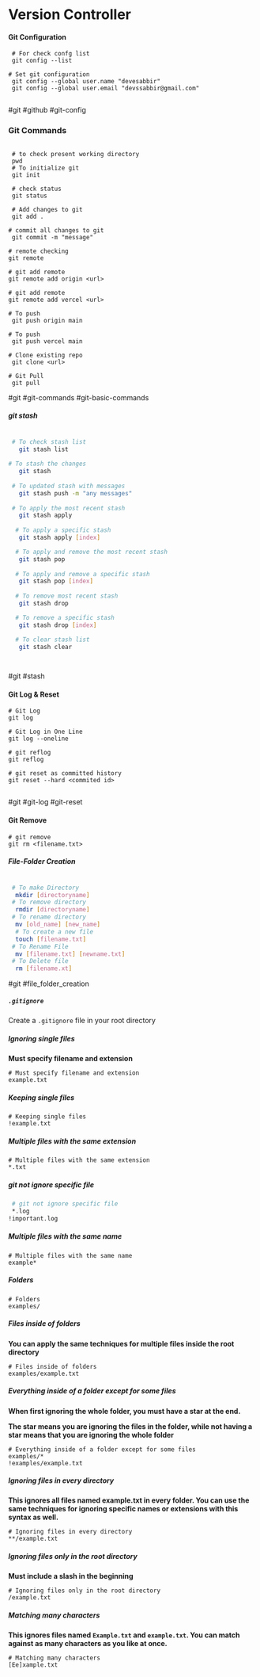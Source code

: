 
# Version Controller 

#### Git Configuration 

```shell
 # For check confg list
 git config --list

# Set git configuration 
 git config --global user.name "devesabbir"
 git config --global user.email "devssabbir@gmail.com"
 
```



#git #github #git-config

### Git Commands


```shell

 # to check present working directory
 pwd
 # To initialize git
 git init

 # check status
 git status

 # Add changes to git
 git add .

# commit all changes to git 
 git commit -m "message"

# remote checking
git remote

# git add remote 
git remote add origin <url>

# git add remote 
git remote add vercel <url>

# To push
 git push origin main

# To push
 git push vercel main

# Clone existing repo
 git clone <url>

# Git Pull 
 git pull

```


#git #git-commands #git-basic-commands 


##### git stash

```bash

 # To check stash list
   git stash list
   
# To stash the changes
   git stash 
   
 # To updated stash with messages
   git stash push -m "any messages"
   
 # To apply the most recent stash 
   git stash apply
  
  # To apply a specific stash 
   git stash apply [index]

  # To apply and remove the most recent stash 
   git stash pop 
   
  # To apply and remove a specific stash 
   git stash pop [index]
   
  # To remove most recent stash 
   git stash drop 

  # To remove a specific stash 
   git stash drop [index]

  # To clear stash list
   git stash clear

  
```


#git #stash


#### Git Log & Reset


```shell 
# Git Log
git log

# Git Log in One Line
git log --oneline

# git reflog
git reflog

# git reset as committed history
git reset --hard <commited id>


```

#git #git-log #git-reset

#### Git Remove

```shell
# git remove
git rm <filename.txt>

```


##### File-Folder Creation


```bash

 # To make Directory
  mkdir [directoryname]
 # To remove directory 
  rmdir [directoryname]
 # To rename directory 
  mv [old_name] [new_name]
  # To create a new file 
  touch [filename.txt]
 # To Rename File 
  mv [filename.txt] [newname.txt]
 # To Delete file 
  rm [filename.xt]
```


#git #file_folder_creation

##### `.gitignore`

Create a `.gitignore` file in your root directory

##### Ignoring single files

**Must specify filename and extension**

```shell
# Must specify filename and extension
example.txt
```

##### Keeping single files

```shell
# Keeping single files
!example.txt
```

##### Multiple files with the same extension

```shell
# Multiple files with the same extension
*.txt
```

##### git not ignore specific file

```bash 
 # git not ignore specific file
 *.log  
!important.log
```
##### Multiple files with the same name

```shell
# Multiple files with the same name
example*
```

##### Folders

```shell
# Folders
examples/
```

##### Files inside of folders

**You can apply the same techniques for multiple files inside the root directory**

```shell
# Files inside of folders
examples/example.txt
```

##### Everything inside of a folder except for some files

**When first ignoring the whole folder, you must have a star at the end.**

**The star means you are ignoring the files in the folder, while not having a star means that you are ignoring the whole folder**

```shell
# Everything inside of a folder except for some files
examples/*
!examples/example.txt
```

##### Ignoring files in every directory

**This ignores all files named example.txt in every folder. You can use the same techniques for ignoring specific names or extensions with this syntax as well.**

```shell
# Ignoring files in every directory
**/example.txt
```

##### Ignoring files only in the root directory

**Must include a slash in the beginning**

```shell
# Ignoring files only in the root directory
/example.txt
```

##### Matching many characters

**This ignores files named `Example.txt` and `example.txt`. You can match against as many characters as you like at once.**

```shell
# Matching many characters
[Ee]xample.txt
```



